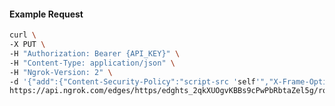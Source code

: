<!-- Code generated for API Clients. DO NOT EDIT. -->

#### Example Request

```bash
curl \
-X PUT \
-H "Authorization: Bearer {API_KEY}" \
-H "Content-Type: application/json" \
-H "Ngrok-Version: 2" \
-d '{"add":{"Content-Security-Policy":"script-src 'self'","X-Frame-Options":"DENY"},"enabled":true}' \
https://api.ngrok.com/edges/https/edghts_2qkXUOgvKBBs9cPwPbRbtaZel5g/routes/edghtsrt_2qkXUQqvVjW6V7cKTYbg8qAOR2Z/response_headers
```
